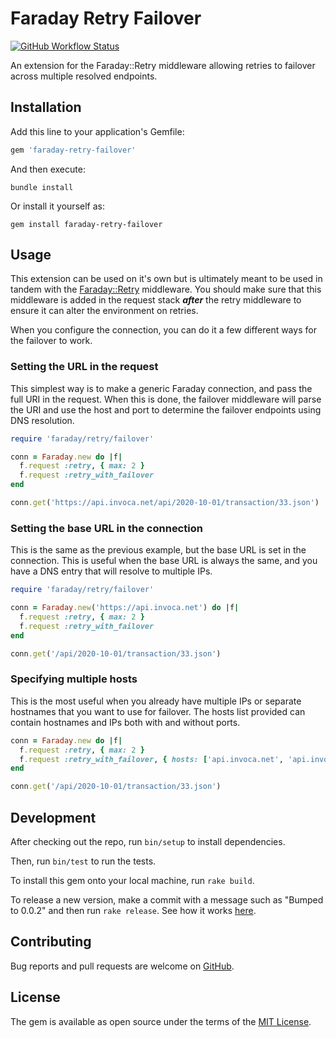 # Faraday Retry Failover

[![GitHub Workflow Status](https://img.shields.io/github/workflow/status/invoca/faraday-retry-failover/ci)](https://github.com/invoca/faraday-retry-failover/actions?query=branch%3Amain)

An extension for the Faraday::Retry middleware allowing retries to failover across multiple resolved endpoints.

## Installation

Add this line to your application's Gemfile:

```ruby
gem 'faraday-retry-failover'
```

And then execute:

```shell
bundle install
```

Or install it yourself as:

```shell
gem install faraday-retry-failover
```

## Usage

This extension can be used on it's own but is ultimately meant to be used in tandem with the [Faraday::Retry](https://github.com/lostisland/faraday-retry) middleware.
You should make sure that this middleware is added in the request stack ***after*** the retry middleware to ensure
it can alter the environment on retries.

When you configure the connection, you can do it a few different ways for the failover to work.

### Setting the URL in the request

This simplest way is to make a generic Faraday connection, and pass the full URI in the request.
When this is done, the failover middleware will parse the URI and use the host and port to determine
the failover endpoints using DNS resolution.

```ruby
require 'faraday/retry/failover'

conn = Faraday.new do |f|
  f.request :retry, { max: 2 }
  f.request :retry_with_failover
end

conn.get('https://api.invoca.net/api/2020-10-01/transaction/33.json')
```

### Setting the base URL in the connection

This is the same as the previous example, but the base URL is set in the connection. This is useful
when the base URL is always the same, and you have a DNS entry that will resolve to multiple IPs.

```ruby
require 'faraday/retry/failover'

conn = Faraday.new('https://api.invoca.net') do |f|
  f.request :retry, { max: 2 }
  f.request :retry_with_failover
end

conn.get('/api/2020-10-01/transaction/33.json')
```

### Specifying multiple hosts

This is the most useful when you already have multiple IPs or separate hostnames that you want to
use for failover. The hosts list provided can contain hostnames and IPs both with and without ports.

```ruby
conn = Faraday.new do |f|
  f.request :retry, { max: 2 }
  f.request :retry_with_failover, { hosts: ['api.invoca.net', 'api.invoca.com'] }
end

conn.get('/api/2020-10-01/transaction/33.json')
```

## Development

After checking out the repo, run `bin/setup` to install dependencies.

Then, run `bin/test` to run the tests.

To install this gem onto your local machine, run `rake build`.

To release a new version, make a commit with a message such as "Bumped to 0.0.2" and then run `rake release`.
See how it works [here](https://bundler.io/guides/creating_gem.html#releasing-the-gem).

## Contributing

Bug reports and pull requests are welcome on [GitHub](https://github.com/invoca/faraday-retry-failover).

## License

The gem is available as open source under the terms of the [MIT License](https://opensource.org/licenses/MIT).
